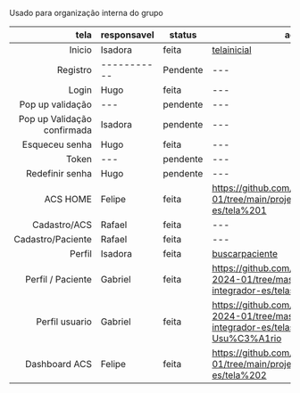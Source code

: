 Usado para organização interna do grupo

| tela | responsavel |status|acesso|
|-----:|-----------|----------|---|
|Inicio|Isadora| feita|[telainicial](https://github.com/isadora-yasmim/projeto-integrado-es/tree/f11f4e9285fe66c742d8d2fc60cbbba2669f677b/telainicial)|
|Registro|-----------|Pendente|---|
|Login| Hugo |feita|---|
|Pop up validação|---|pendente|---|
|Pop up Validação confirmada|Isadora|pendente|---|
|Esqueceu senha | Hugo |feita|---|
|Token |---|pendente|---|
|Redefinir senha| Hugo|pendente|---|
|ACS HOME|Felipe|feita|https://github.com/Coto-nete/ip-2024-01/tree/main/projeto-integrado-es/tela%201|
|Cadastro/ACS |Rafael|feita|---|
|Cadastro/Paciente|Rafael|feita|---|
|Perfil|Isadora|feita|[buscarpaciente](https://github.com/isadora-yasmim/projeto-integrado-es/tree/f11f4e9285fe66c742d8d2fc60cbbba2669f677b/buscapacientes)|
|Perfil / Paciente| Gabriel |feita|https://github.com/GGabrielRodrigues/ip-2024-01/tree/master/projeto-integrador-es/telasproj/Perfil-Pacientes|
|Perfil usuario| Gabriel |feita|https://github.com/GGabrielRodrigues/ip-2024-01/tree/master/projeto-integrador-es/telasproj/Perfil-Usu%C3%A1rio|
|Dashboard ACS|Felipe|feita|https://github.com/Coto-nete/ip-2024-01/tree/main/projeto-integrado-es/tela%202|
 

